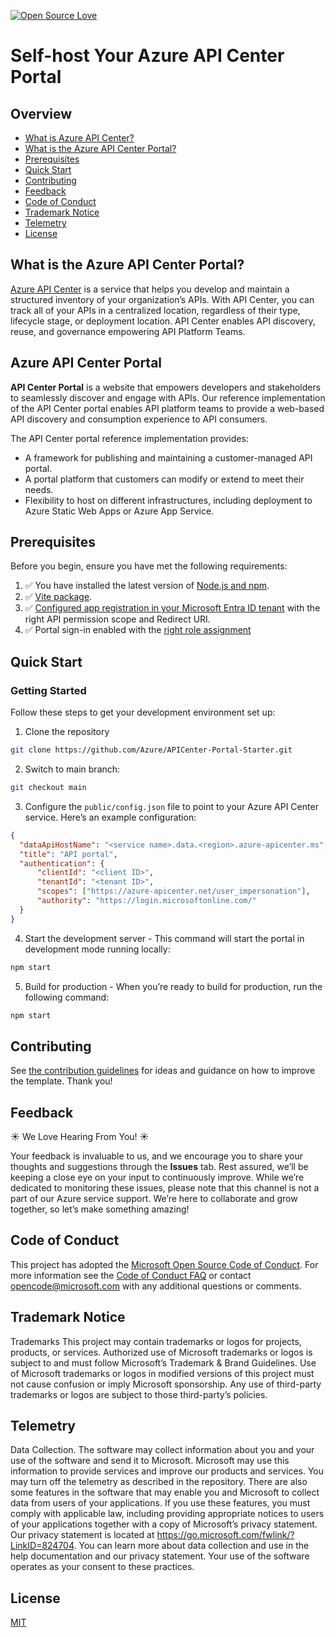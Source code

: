[![Open Source Love](https://firstcontributions.github.io/open-source-badges/badges/open-source-v1/open-source.svg)](https://github.com/firstcontributions/open-source-badges)


# Self-host Your Azure API Center Portal

## Overview

- [What is Azure API Center?](./#-what-is-azure-api-center)
- [What is the Azure API Center Portal?](./#-what-is-azure-api-center)
- [Prerequisites](./#-what-is-azure-api-center)
- [Quick Start]()
- [Contributing]()
- [Feedback]()
- [Code of Conduct]()
- [Trademark Notice]()
- [Telemetry]()
- [License]()

## What is the Azure API Center Portal?

[Azure API Center](https://learn.microsoft.com/azure/api-center/overview) is a service that helps you develop and maintain a structured inventory of your organization’s APIs. With API Center, you can track all of your APIs in a centralized location, regardless of their type, lifecycle stage, or deployment location. API Center enables API discovery, reuse, and governance empowering API Platform Teams.

## Azure API Center Portal

**API Center Portal** is a website that empowers developers and stakeholders to seamlessly discover and engage with APIs. Our reference implementation of the API Center portal enables API platform teams to provide a web-based API discovery and consumption experience to API consumers. 

The API Center portal reference implementation provides:
- A framework for publishing and maintaining a customer-managed API portal.
- A portal platform that customers can modify or extend to meet their needs.
- Flexibility to host on different infrastructures, including deployment to Azure Static Web Apps or Azure App Service.

## Prerequisites

Before you begin, ensure you have met the following requirements:
1. :white_check_mark: You have installed the latest version of [Node.js and npm](https://docs.npmjs.com/downloading-and-installing-node-js-and-npm).
2. :white_check_mark: [Vite package](https://www.npmjs.com/package/vite).
3. :white_check_mark: [Configured app registration in your Microsoft Entra ID tenant](https://learn.microsoft.com/azure/api-center/enable-api-center-portal#create-microsoft-entra-app-registration) with the right API permission scope and Redirect URI.
4. :white_check_mark: Portal sign-in enabled with the [right role assignment](https://learn.microsoft.com/azure/api-center/enable-api-center-portal#enable-sign-in-to-portal-by-microsoft-entra-users-and-groups)


## Quick Start

### Getting Started
Follow these steps to get your development environment set up:

1. Clone the repository

```bash
git clone https://github.com/Azure/APICenter-Portal-Starter.git
```


2. Switch to main branch:

```bash
git checkout main
```

3. Configure the `public/config.json` file to point to your Azure API Center service. Here’s an example configuration:

```JSON
{
  "dataApiHostName": "<service name>.data.<region>.azure-apicenter.ms",
  "title": "API portal",
  "authentication": {
      "clientId": "<client ID>",
      "tenantId": "<tenant ID>",
      "scopes": ["https://azure-apicenter.net/user_impersonation"],
      "authority": "https://login.microsoftonline.com/"
  }
}
```
4. Start the development server - This command will start the portal in development mode running locally:
```bash
npm start
```

5. Build for production - When you’re ready to build for production, run the following command:
```bash
npm start
```

## Contributing

See [the contribution guidelines](CONTRIBUTING.md) for ideas and guidance on how to improve the template. Thank you!

## Feedback

:sunny: We Love Hearing From You! :sunny:

Your feedback is invaluable to us, and we encourage you to share your thoughts and suggestions through the **Issues** tab. Rest assured, we’ll be keeping a close eye on your input to continuously improve. While we’re dedicated to monitoring these issues, please note that this channel is not a part of our Azure service support. We’re here to collaborate and grow together, so let’s make something amazing!

## Code of Conduct

This project has adopted the [Microsoft Open Source Code of Conduct](https://opensource.microsoft.com/codeofconduct/). For more information see the [Code of Conduct FAQ](https://opensource.microsoft.com/codeofconduct/faq/) or contact [opencode@microsoft.com](mailto:opencode@microsoft.com) with any additional questions or comments.

## Trademark Notice

Trademarks This project may contain trademarks or logos for projects, products, or services. Authorized use of Microsoft trademarks or logos is subject to and must follow Microsoft’s Trademark & Brand Guidelines. Use of Microsoft trademarks or logos in modified versions of this project must not cause confusion or imply Microsoft sponsorship. Any use of third-party trademarks or logos are subject to those third-party’s policies.

## Telemetry

Data Collection. The software may collect information about you and your use of the software and send it to Microsoft. Microsoft may use this information to provide services and improve our products and services. You may turn off the telemetry as described in the repository. There are also some features in the software that may enable you and Microsoft to collect data from users of your applications. If you use these features, you must comply with applicable law, including providing appropriate notices to users of your applications together with a copy of Microsoft’s privacy statement. Our privacy statement is located at https://go.microsoft.com/fwlink/?LinkID=824704. You can learn more about data collection and use in the help documentation and our privacy statement. Your use of the software operates as your consent to these practices.

## License

[MIT](LICENSE.txt)

